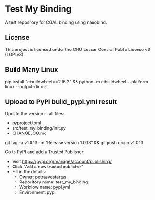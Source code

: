 # Test My Binding

A test repository for CGAL binding using nanobind.



## License

This project is licensed under the GNU Lesser General Public License v3 (LGPLv3).


## Build Many Linux

pip install "cibuildwheel==2.16.2" && python -m cibuildwheel --platform linux --output-dir dist

## Upload to PyPI build_pypi.yml result


Update the version in all files:
- pyproject.toml
- src/test_my_binding/init.py
- CHANGELOG.md

git tag -a v1.0.13 -m "Release version 1.0.13" && git push origin v1.0.13

Go to PyPI and add a Trusted Publisher:
- Visit https://pypi.org/manage/account/publishing/
- Click "Add a new trusted publisher"
- Fill in the details:
    - Owner: petrasvestartas
    - Repository name: test_my_binding
    - Workflow name: pypi.yml
    - Environment: pypi